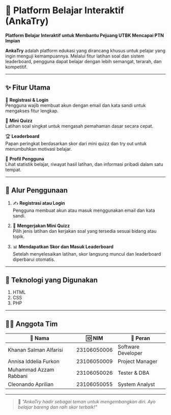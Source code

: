 # 🎯 Platform Belajar Interaktif (AnkaTry)  
**Platform Belajar Interaktif untuk Membantu Pejuang UTBK Mencapai PTN Impian**

**AnkaTry** adalah platform edukasi yang dirancang khusus untuk pelajar yang ingin menguji kemampuannya. Melalui fitur latihan soal dan sistem leaderboard, pengguna dapat belajar dengan lebih semangat, terarah, dan kompetitif.

---

## ✨ Fitur Utama

🔐 **Registrasi & Login**  
Pengguna wajib membuat akun dengan email dan kata sandi untuk mengakses fitur lengkap.

🧠 **Mini Quizz**  
Latihan soal singkat untuk mengasah pemahaman dasar secara cepat.

🏆 **Leaderboard**  
Papan peringkat berdasarkan skor dari mini quizz dan try out untuk menumbuhkan motivasi belajar.

🙋 **Profil Pengguna**  
Lihat statistik belajar, riwayat hasil latihan, dan informasi pribadi dalam satu tempat.

---

## 🧭 Alur Penggunaan

1. ✍️ **Registrasi atau Login**  
   Pengguna membuat akun atau masuk menggunakan email dan kata sandi.

2. 📝 **Mengerjakan Mini Quizz**  
   Pilih jenis latihan dan kerjakan soal yang tersedia sesuai bidang atau topik.

3. 📊 **Mendapatkan Skor dan Masuk Leaderboard**  
   Setelah menyelesaikan latihan, skor langsung muncul dan leaderboard diperbarui otomatis.

---

## 🚀 Teknologi yang Digunakan
1. HTML
2. CSS
3. PHP

---

## 👨‍💻 Anggota Tim

| 👤 Nama                          | 🆔 NIM           | 💼 Peran              |
|----------------------------------|------------------|------------------------|
| Khanan Salman Alfarisi    | 23106050006      | Software Developer        |
| Annisa Iddelia Furkon                    | 23106050009      | Project Manager        |
| Muhammad Azzam Rabbani            | 23106050026      |   Tester & DBA   |
| Cleonando Aprilian             | 23106050055      | System Analyst         |

---

> 📌 *"AnkaTry hadir sebagai teman untuk mengembangkan diri. Ayo belajar bareng dan raih skor terbaik!"*
